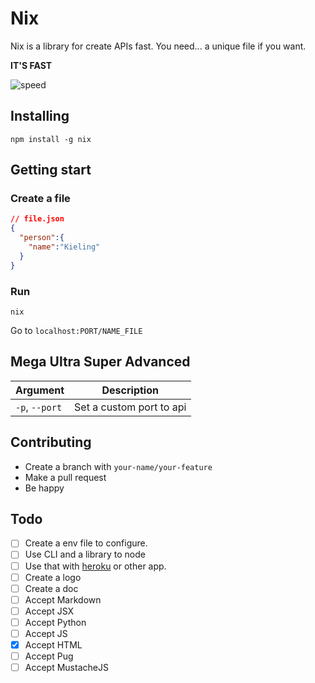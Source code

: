 # Nix

Nix is a library for create APIs fast. You need... a unique file if you want. 

**IT'S FAST**

![speed](https://media.giphy.com/media/5YayOGiDo5vItN379Q/giphy.gif)

## Installing

```
npm install -g nix
```

## Getting start

### Create a file
```json
// file.json
{
  "person":{
    "name":"Kieling"
  }
}
```

### Run

```
nix
```

Go to `localhost:PORT/NAME_FILE`

## Mega Ultra Super Advanced

|Argument|Description|
|--------|-----------|
|`-p`, `--port`| Set a custom port to api|


## Contributing

* Create a branch with `your-name/your-feature`
* Make a pull request
* Be happy

## Todo

- [ ] Create a env file to configure.
- [ ] Use CLI and a library to node
- [ ] Use that with [heroku](https://www.heroku.com/) or other app.
- [ ] Create a logo
- [ ] Create a doc
- [ ] Accept Markdown
- [ ] Accept JSX
- [ ] Accept Python
- [ ] Accept JS
- [x] Accept HTML
- [ ] Accept Pug
- [ ] Accept MustacheJS

